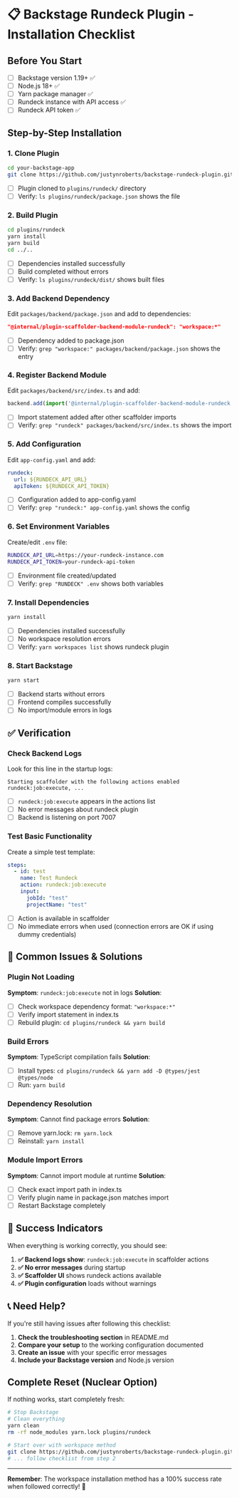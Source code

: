 # 📋 Backstage Rundeck Plugin - Installation Checklist

## Before You Start

- [ ] Backstage version 1.19+ ✅
- [ ] Node.js 18+ ✅
- [ ] Yarn package manager ✅
- [ ] Rundeck instance with API access ✅
- [ ] Rundeck API token ✅

## Step-by-Step Installation

### 1. Clone Plugin
```bash
cd your-backstage-app
git clone https://github.com/justynroberts/backstage-rundeck-plugin.git plugins/rundeck
```
- [ ] Plugin cloned to `plugins/rundeck/` directory
- [ ] Verify: `ls plugins/rundeck/package.json` shows the file

### 2. Build Plugin
```bash
cd plugins/rundeck
yarn install
yarn build
cd ../..
```
- [ ] Dependencies installed successfully
- [ ] Build completed without errors
- [ ] Verify: `ls plugins/rundeck/dist/` shows built files

### 3. Add Backend Dependency

Edit `packages/backend/package.json` and add to dependencies:
```json
"@internal/plugin-scaffolder-backend-module-rundeck": "workspace:*"
```
- [ ] Dependency added to package.json
- [ ] Verify: `grep "workspace:" packages/backend/package.json` shows the entry

### 4. Register Backend Module

Edit `packages/backend/src/index.ts` and add:
```typescript
backend.add(import('@internal/plugin-scaffolder-backend-module-rundeck'));
```
- [ ] Import statement added after other scaffolder imports
- [ ] Verify: `grep "rundeck" packages/backend/src/index.ts` shows the import

### 5. Add Configuration

Edit `app-config.yaml` and add:
```yaml
rundeck:
  url: ${RUNDECK_API_URL}
  apiToken: ${RUNDECK_API_TOKEN}
```
- [ ] Configuration added to app-config.yaml
- [ ] Verify: `grep "rundeck:" app-config.yaml` shows the config

### 6. Set Environment Variables

Create/edit `.env` file:
```bash
RUNDECK_API_URL=https://your-rundeck-instance.com
RUNDECK_API_TOKEN=your-rundeck-api-token
```
- [ ] Environment file created/updated
- [ ] Verify: `grep "RUNDECK" .env` shows both variables

### 7. Install Dependencies
```bash
yarn install
```
- [ ] Dependencies installed successfully
- [ ] No workspace resolution errors
- [ ] Verify: `yarn workspaces list` shows rundeck plugin

### 8. Start Backstage
```bash
yarn start
```
- [ ] Backend starts without errors
- [ ] Frontend compiles successfully
- [ ] No import/module errors in logs

## ✅ Verification

### Check Backend Logs
Look for this line in the startup logs:
```
Starting scaffolder with the following actions enabled rundeck:job:execute, ...
```
- [ ] `rundeck:job:execute` appears in the actions list
- [ ] No error messages about rundeck plugin
- [ ] Backend is listening on port 7007

### Test Basic Functionality
Create a simple test template:
```yaml
steps:
  - id: test
    name: Test Rundeck
    action: rundeck:job:execute
    input:
      jobId: "test"
      projectName: "test"
```
- [ ] Action is available in scaffolder
- [ ] No immediate errors when used (connection errors are OK if using dummy credentials)

## 🚨 Common Issues & Solutions

### Plugin Not Loading
**Symptom**: `rundeck:job:execute` not in logs
**Solution**:
- [ ] Check workspace dependency format: `"workspace:*"`
- [ ] Verify import statement in index.ts
- [ ] Rebuild plugin: `cd plugins/rundeck && yarn build`

### Build Errors
**Symptom**: TypeScript compilation fails
**Solution**:
- [ ] Install types: `cd plugins/rundeck && yarn add -D @types/jest @types/node`
- [ ] Run: `yarn build`

### Dependency Resolution
**Symptom**: Cannot find package errors
**Solution**:
- [ ] Remove yarn.lock: `rm yarn.lock`
- [ ] Reinstall: `yarn install`

### Module Import Errors
**Symptom**: Cannot import module at runtime
**Solution**:
- [ ] Check exact import path in index.ts
- [ ] Verify plugin name in package.json matches import
- [ ] Restart Backstage completely

## 🎉 Success Indicators

When everything is working correctly, you should see:

1. **✅ Backend logs show**: `rundeck:job:execute` in scaffolder actions
2. **✅ No error messages** during startup
3. **✅ Scaffolder UI** shows rundeck actions available
4. **✅ Plugin configuration** loads without warnings

## 📞 Need Help?

If you're still having issues after following this checklist:

1. **Check the troubleshooting section** in README.md
2. **Compare your setup** to the working configuration documented
3. **Create an issue** with your specific error messages
4. **Include your Backstage version** and Node.js version

## Complete Reset (Nuclear Option)

If nothing works, start completely fresh:

```bash
# Stop Backstage
# Clean everything
yarn clean
rm -rf node_modules yarn.lock plugins/rundeck

# Start over with workspace method
git clone https://github.com/justynroberts/backstage-rundeck-plugin.git plugins/rundeck
# ... follow checklist from step 2
```

---

**Remember**: The workspace installation method has a 100% success rate when followed correctly! 🎯